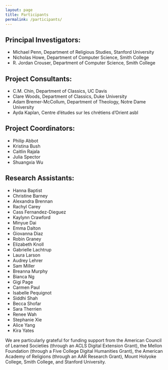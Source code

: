 ```yaml
---
layout: page
title: Participants
permalink: /participants/
---
```


## Principal Investigators:

- Michael Penn, Department of Religious Studies, Stanford University
- Nicholas Howe, Department of Computer Science, Smith College
- R. Jordan Crouser, Department of Computer Science, Smith College


## Project Consultants:

- C.M. Chin, Department of Classics, UC Davis
- Clare Woods, Department of Classics, Duke University
- Adam Bremer-McCollum, Department of Theology, Notre Dame University
- Ayda Kaplan, Centre d’études sur les chrétiens d’Orient asbl


## Project Coordinators:

- Philip Abbot
- Kristina Bush
- Caitlin Rajala
- Julia Spector
- Shuangxia Wu


## Research Assistants:

- Hanna Baptist
- Christine Barney
- Alexandra Brennan
- Rachyl Carey
- Cass Fernandez-Dieguez
- Kaylynn Crawford
- Minyue Dai
- Emma Dalton
- Giovanna Diaz
- Robin Graney
- Elizabeth Knoll
- Gabrielle Lachtrup
- Laura Larson
- Audrey Lehrer
- Sam Miller
- Breanna Murphy
- Bianca Ng
- Gigi Page
- Carmen Paul
- Isabelle Pequignot
- Siddhi Shah
- Becca Shofar
- Sara Therrien
- Renee Wah
- Stephanie Xie
- Alice Yang
- Kira Yates

We are particularly grateful for funding support from the American Council of Learned Societies (through an ACLS Digital Extension Grant), the Mellon Foundation (through a Five College Digital Humanities Grant), the American Academy of Religions (through an AAR Research Grant), Mount Holyoke College, Smith College, and Stanford University.